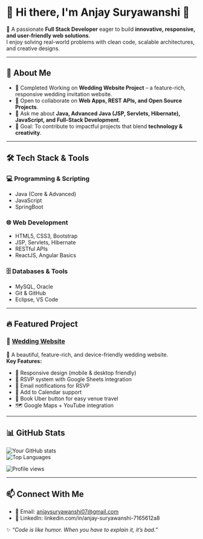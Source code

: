 # 💫 Hi there, I'm Anjay Suryawanshi 👋  

🚀 A passionate **Full Stack Developer** eager to build **innovative, responsive, and user-friendly web solutions**.  
I enjoy solving real-world problems with clean code, scalable architectures, and creative designs.  

---

## 🌟 About Me  
- 🌱 Completed Working on **Wedding Website Project** – a feature-rich, responsive wedding invitation website.  
- 👯 Open to collaborate on **Web Apps, REST APIs, and Open Source Projects**.  
- 💬 Ask me about **Java, Advanced Java (JSP, Servlets, Hibernate), JavaScript, and Full-Stack Development**.  
- 🎯 Goal: To contribute to impactful projects that blend **technology & creativity**.  

---

## 🛠️ Tech Stack & Tools  

### 💻 Programming & Scripting
- Java (Core & Advanced)  
- JavaScript
- SpringBoot 

### 🌐 Web Development
- HTML5, CSS3, Bootstrap  
- JSP, Servlets, Hibernate  
- RESTful APIs  
- ReactJS, Angular Basics  

### 🗄️ Databases & Tools
- MySQL, Oracle  
- Git & GitHub  
- Eclipse, VS Code  

---

## 🔥 Featured Project  

### 🎉 [Wedding Website](https://github.com/your-username/wedding-website)  
💍 A beautiful, feature-rich, and device-friendly wedding website.  
**Key Features:**  
- 🎨 Responsive design (mobile & desktop friendly)  
- 📝 RSVP system with Google Sheets integration  
- 📩 Email notifications for RSVP  
- 📅 Add to Calendar support  
- 🚕 Book Uber button for easy venue travel  
- 🗺️ Google Maps + YouTube integration  

---

## 📊 GitHub Stats  

![Your GitHub stats](https://github-readme-stats.vercel.app/api?username=anjaysuryawanshi&show_icons=true&theme=radical)  
![Top Languages](https://github-readme-stats.vercel.app/api/top-langs/?username=anjaysuryawanshi&layout=compact&theme=radical)

![Profile views](https://komarev.com/ghpvc/?username=anjaysuryawanshi&label=Profile%20views&color=0e75b6&style=flat)

---

## 📫 Connect With Me  
- 📧 Email: anjaysuryawanshi07@gmail.com  
- 💼 LinkedIn: linkedin.com/in/anjay-suryawanshi-7165612a8

✨ _“Code is like humor. When you have to explain it, it’s bad.”_  
